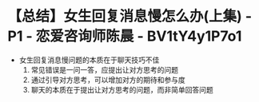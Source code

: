 # 【总结】女生回复消息慢怎么办(上集) - P1 - 恋爱咨询师陈晨 - BV1tY4y1P7o1

-   女生回复消息慢问题的本质在于聊天技巧不佳
    1.  常见错误是一问一答，应提出让对方思考的问题
    2.  通过引导对方思考，可以增加对方的期待和参与度
    3.  聊天的本质在于提出让对方思考的问题，而非简单回答问题